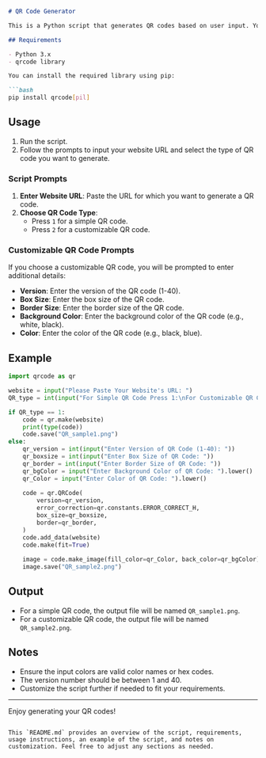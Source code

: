 
```markdown
# QR Code Generator

This is a Python script that generates QR codes based on user input. You can choose to create a simple QR code or a customizable QR code with specified version, box size, border size, and colors.

## Requirements

- Python 3.x
- qrcode library

You can install the required library using pip:

```bash
pip install qrcode[pil]
```

## Usage

1. Run the script.
2. Follow the prompts to input your website URL and select the type of QR code you want to generate.

### Script Prompts

1. **Enter Website URL**: Paste the URL for which you want to generate a QR code.
2. **Choose QR Code Type**:
    - Press `1` for a simple QR code.
    - Press `2` for a customizable QR code.

### Customizable QR Code Prompts

If you choose a customizable QR code, you will be prompted to enter additional details:
- **Version**: Enter the version of the QR code (1-40).
- **Box Size**: Enter the box size of the QR code.
- **Border Size**: Enter the border size of the QR code.
- **Background Color**: Enter the background color of the QR code (e.g., white, black).
- **Color**: Enter the color of the QR code (e.g., black, blue).

## Example

```python
import qrcode as qr

website = input("Please Paste Your Website's URL: ")
QR_type = int(input("For Simple QR Code Press 1:\nFor Customizable QR Code Press 2:\n"))

if QR_type == 1:
    code = qr.make(website)
    print(type(code))
    code.save("QR_sample1.png")
else:
    qr_version = int(input("Enter Version of QR Code (1-40): "))
    qr_boxsize = int(input("Enter Box Size of QR Code: "))
    qr_border = int(input("Enter Border Size of QR Code: "))
    qr_bgColor = input("Enter Background Color of QR Code: ").lower()
    qr_Color = input("Enter Color of QR Code: ").lower()
    
    code = qr.QRCode(
        version=qr_version,
        error_correction=qr.constants.ERROR_CORRECT_H,
        box_size=qr_boxsize,
        border=qr_border,
    )
    code.add_data(website)
    code.make(fit=True)
    
    image = code.make_image(fill_color=qr_Color, back_color=qr_bgColor)
    image.save("QR_sample2.png")
```

## Output

- For a simple QR code, the output file will be named `QR_sample1.png`.
- For a customizable QR code, the output file will be named `QR_sample2.png`.

## Notes

- Ensure the input colors are valid color names or hex codes.
- The version number should be between 1 and 40.
- Customize the script further if needed to fit your requirements.

---

Enjoy generating your QR codes!
```

This `README.md` provides an overview of the script, requirements, usage instructions, an example of the script, and notes on customization. Feel free to adjust any sections as needed.